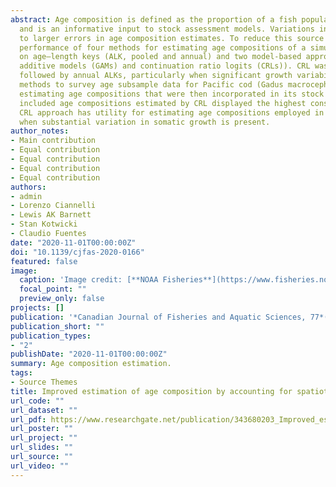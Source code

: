 ```yaml
---
abstract: Age composition is defined as the proportion of a fish population belonging to each age class 
  and is an informative input to stock assessment models. Variations in somatic growth rates may lead 
  to larger errors in age composition estimates. To reduce this source of error, we compared the 
  performance of four methods for estimating age compositions of a simulated fish population:two methods based 
  on age–length keys (ALK, pooled and annual) and two model-based approaches (generalized 
  additive models (GAMs) and continuation ratio logits (CRLs)). CRL was the most robust and precise method,
  followed by annual ALKs, particularly when significant growth variability was present. We applied these 
  methods to survey age subsample data for Pacific cod (Gadus macrocephalus) in the eastern Bering Sea, 
  estimating age compositions that were then incorporated in its stock assessment model. The model that 
  included age compositions estimated by CRL displayed the highest consistency with other data in the model. 
  CRL approach has utility for estimating age compositions employed in stock assessment models, especially 
  when substantial variation in somatic growth is present.
author_notes:
- Main contribution
- Equal contribution
- Equal contribution
- Equal contribution
- Equal contribution
authors:
- admin
- Lorenzo Ciannelli
- Lewis AK Barnett
- Stan Kotwicki
- Claudio Fuentes
date: "2020-11-01T00:00:00Z"
doi: "10.1139/cjfas-2020-0166"
featured: false
image:
  caption: 'Image credit: [**NOAA Fisheries**](https://www.fisheries.noaa.gov/alaska/science-data/pacific-cod-ageing-difficult-species)'
  focal_point: ""
  preview_only: false
projects: []
publication: '*Canadian Journal of Fisheries and Aquatic Sciences, 77*(11):1810-1821'
publication_short: ""
publication_types:
- "2"
publishDate: "2020-11-01T00:00:00Z"
summary: Age composition estimation.
tags:
- Source Themes
title: Improved estimation of age composition by accounting for spatiotemporal variability in somatic growth
url_code: ""
url_dataset: ""
url_pdf: https://www.researchgate.net/publication/343680203_Improved_estimation_of_age_composition_by_accounting_for_spatiotemporal_variability_in_somatic_growth
url_poster: ""
url_project: ""
url_slides: ""
url_source: ""
url_video: ""
---
```

